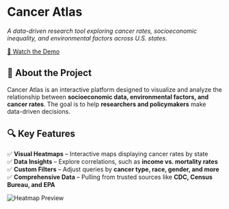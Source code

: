 # Cancer Atlas
*A data-driven research tool exploring cancer rates, socioeconomic inequality, and environmental factors across U.S. states.*

[🎥 Watch the Demo](cancer_atlas_video.mp4)


## 🌟 About the Project  
Cancer Atlas is an interactive platform designed to visualize and analyze the relationship between **socioeconomic data, environmental factors, and cancer rates**. The goal is to help **researchers and policymakers** make data-driven decisions.

## 🔍 Key Features  
✅ **Visual Heatmaps** – Interactive maps displaying cancer rates by state  
✅ **Data Insights** – Explore correlations, such as **income vs. mortality rates**  
✅ **Custom Filters** – Adjust queries by **cancer type, race, gender, and more**  
✅ **Comprehensive Data** – Pulling from trusted sources like **CDC, Census Bureau, and EPA**  

![Heatmap Preview](https://your-image-url.com/heatmap.png)




